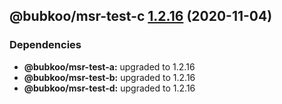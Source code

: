 ## @bubkoo/msr-test-c [1.2.16](https://github.com/bubkoo/monorepo-semantic-release/compare/monorepo-semantic-release-test-c@v1.2.15...monorepo-semantic-release-test-c@v1.2.16) (2020-11-04)





### Dependencies

* **@bubkoo/msr-test-a:** upgraded to 1.2.16
* **@bubkoo/msr-test-b:** upgraded to 1.2.16
* **@bubkoo/msr-test-d:** upgraded to 1.2.16
